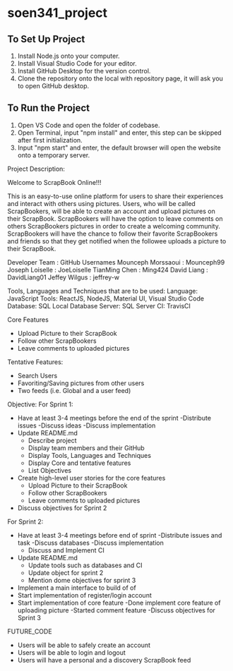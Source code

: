 # soen341_project

## To Set Up Project

1. Install Node.js onto your computer.
2. Install Visual Studio Code for your editor.
3. Install GitHub Desktop for the version control.
4. Clone the repository onto the local with repository page, it will ask you to open GitHub desktop.

## To Run the Project

1. Open VS Code and open the folder of codebase.
2. Open Terminal, input "npm install" and enter, this step can be skipped after first initialization.
3. Input "npm start" and enter, the default browser will open the website onto a temporary server.


Project Description:

Welcome to ScrapBook Online!!!

This is an easy-to-use online platform for users to share their experiences and interact with others using pictures.
Users, who will be called ScrapBookers, will be able to create an account and upload pictures on 
their ScrapBook. ScrapBookers will have the option to leave comments on others ScrapBookers pictures in order to 
create a welcoming community. ScrapBookers will have the chance to follow their favorite ScrapBookers and friends so that 
they get notified when the followee uploads a picture to their ScrapBook.


Developer Team	   : GitHub Usernames
Mounceph Morssaoui : Mounceph99
Joseph Loiselle    : JoeLoiselle
TianMing Chen      : Ming424
David Liang        : DavidLiang01
Jeffey Wilgus      : jeffrey-w

Tools, Languages and Techniques that are to be used:
Language: JavaScript
Tools:  ReactJS, NodeJS, Material UI, Visual Studio Code
Database: SQL Local Database
Server: SQL Server
CI: TravisCI

Core Features
- Upload Picture to their ScrapBook
- Follow other ScrapBookers
- Leave comments to uploaded pictures

Tentative Features:
- Search Users
- Favoriting/Saving pictures from other users
- Two feeds (i.e. Global and a user feed)

Objective: 
For Sprint 1:
- Have at least 3-4 meetings before the end of the sprint
	-Distribute issues
	-Discuss ideas
	-Discuss implementation
- Update README.md
	- Describe project 
	- Display team members and their GitHub
	- Display Tools, Languages and Techniques
	- Display Core and tentative features
	- List Objectives	
- Create high-level user stories for the core features
	- Upload Picture to their ScrapBook
	- Follow other ScrapBookers
	- Leave comments to uploaded pictures
- Discuss objectives for Sprint 2

For Sprint 2:
- Have at least 3-4 meetings before end of sprint
	-Distribute issues and task
	-Discuss databases
	-Discuss implementation
	- Discuss and Implement CI
- Update README.md
	- Update tools such as databases and CI
	- Update object for sprint 2
	- Mention dome objectives for sprint 3
- Implement a main interface to build of of
- Start implementation of register/login account
- Start implementation of core feature
	-Done implement core feature of uploading picture
	-Started comment feature
-Discuss objectives for Sprint 3
	

FUTURE_CODE
- Users will be able to safely create an account
- Users will be able to login and logout
- Users will have a personal and a discovery ScrapBook feed





